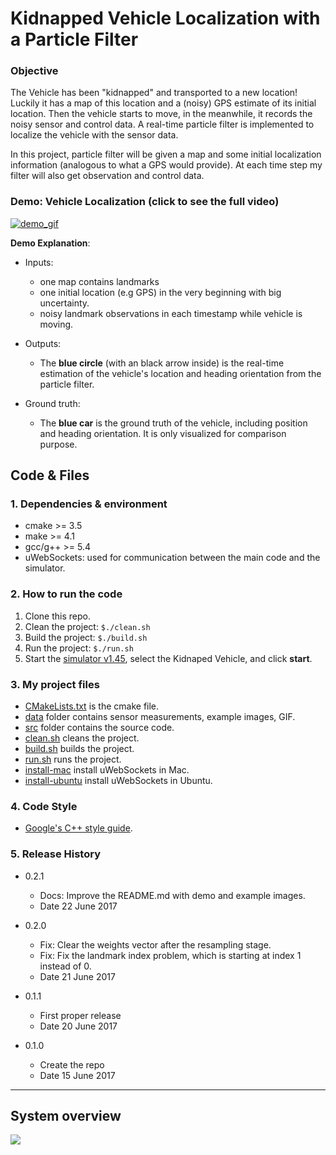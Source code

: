 # **Kidnapped Vehicle Localization with a Particle Filter**

### Objective
The Vehicle has been "kidnapped" and transported to a new location! Luckily it has a map of this location and 
a (noisy) GPS estimate of its initial location. Then the vehicle starts to move, in the meanwhile, it records 
the noisy sensor and control data. A real-time particle filter is implemented to localize the vehicle with 
 the sensor data.

In this project, particle filter will be given a map and some initial localization information (analogous to 
what a GPS would provide). At each time step my filter 
will also get observation and control data. 

### Demo: Vehicle Localization (click to see the full video)

[![demo_gif][demo_gif]](https://youtu.be/5q1dVAjntNw)

**Demo Explanation**: 
* Inputs:
    * one map contains landmarks
    * one initial location (e.g GPS) in the very beginning with big uncertainty.
    * noisy landmark observations in each timestamp while vehicle is moving.

* Outputs: 
    * The **blue circle** (with an black arrow inside) is the real-time estimation of the vehicle's location 
      and heading orientation from the particle filter.

* Ground truth: 
    * The **blue car** is the ground truth of the vehicle, including position and heading orientation. 
    It is only visualized for comparison purpose.


## Code & Files
### 1. Dependencies & environment

* cmake >= 3.5
* make >= 4.1
* gcc/g++ >= 5.4
* uWebSockets: used for communication between the main code and the simulator.
    

### 2. How to run the code

1. Clone this repo.
2. Clean the project: `$./clean.sh`
3. Build the project: `$./build.sh` 
4. Run the project: `$./run.sh`
5. Start the [simulator v1.45](https://github.com/udacity/self-driving-car-sim/releases), 
select the Kidnaped Vehicle, and click **start**. 


### 3. My project files

* [CMakeLists.txt](CMakeLists.txt) is the cmake file.
* [data](data) folder contains sensor measurements, example images, GIF. 
* [src](src) folder contains the source code.
* [clean.sh](clean.sh) cleans the project.
* [build.sh](build.sh) builds the project.
* [run.sh](run.sh) runs the project.
* [install-mac](install-mac.sh) install uWebSockets in Mac.
* [install-ubuntu](install-ubuntu.sh) install uWebSockets in Ubuntu.


### 4. Code Style

* [Google's C++ style guide](https://google.github.io/styleguide/cppguide.html).


### 5. Release History

* 0.2.1
    * Docs: Improve the README.md with demo and example images.
    * Date 22 June 2017

* 0.2.0
    * Fix: Clear the weights vector after the resampling stage.
    * Fix: Fix the landmark index problem, which is starting at index 1 instead of 0.
    * Date 21 June 2017

* 0.1.1
    * First proper release
    * Date 20 June 2017

* 0.1.0
    * Create the repo
    * Date 15 June 2017


---

## System overview

![][image1]

[//]: # (Image References)
[image1]: ./data/1.png
[image2]: ./data/ekf_flow.jpg
[image3]: ./data/ekf_vs_kf.jpg
[image4]: ./data/lidar.jpg
[image5]: ./data/radar.jpg
[image6]: ./data/camera-vs-radar-vs-lidar_1.png
[demo_gif]: ./data/demo.gif
[lidar_gif]: ./data/lidar.gif
[both_gif]: ./data/both_lidar_radar.gif